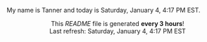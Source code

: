 My name is Tanner and today is Saturday, January 4, 4:17 PM EST.

<p align="center">This <i>README</i> file is generated <b>every 3 hours</b>!</br>Last refresh: Saturday, January 4, 4:17 PM EST<br /></p>
